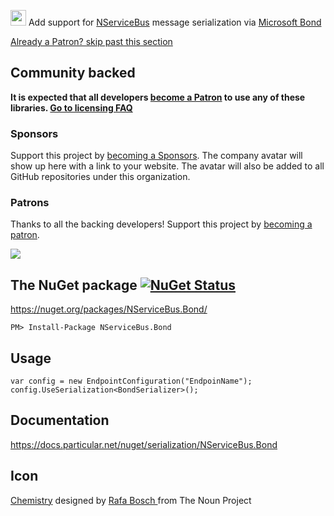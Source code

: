 <img src="https://raw.github.com/NServiceBusExtensions/NServiceBus.Bond/master/src/icon.png" height="25px"> Add support for [NServiceBus](https://docs.particular.net/nservicebus/) message serialization via [Microsoft Bond](https://microsoft.github.io/bond/manual/bond_cs.html)

<!--- StartOpenCollectiveBackers -->

[Already a Patron? skip past this section](#endofbacking)


## Community backed

**It is expected that all developers [become a Patron](https://opencollective.com/nservicebusextensions/order/6976) to use any of these libraries. [Go to licensing FAQ](https://github.com/NServiceBusExtensions/Home/blob/master/readme.md#licensingpatron-faq)**


### Sponsors

Support this project by [becoming a Sponsors](https://opencollective.com/nservicebusextensions/order/6972). The company avatar will show up here with a link to your website. The avatar will also be added to all GitHub repositories under this organization.


### Patrons

Thanks to all the backing developers! Support this project by [becoming a patron](https://opencollective.com/nservicebusextensions/order/6976).

<img src="https://opencollective.com/nservicebusextensions/tiers/patron.svg?width=890&avatarHeight=60&button=false">

<!--- EndOpenCollectiveBackers -->

<a href="#" id="endofbacking"></a>

## The NuGet package [![NuGet Status](http://img.shields.io/nuget/v/NServiceBus.Bond.svg)](https://www.nuget.org/packages/NServiceBus.Bond/)

https://nuget.org/packages/NServiceBus.Bond/

    PM> Install-Package NServiceBus.Bond


## Usage

```
var config = new EndpointConfiguration("EndpoinName");
config.UseSerialization<BondSerializer>();
```

## Documentation

https://docs.particular.net/nuget/serialization/NServiceBus.Bond

## Icon

<a href="https://thenounproject.com/term/Chemistry/107944/" target="_blank">Chemistry</a> designed by <a href="https://thenounproject.com/Externografico/" target="_blank">Rafa Bosch
</a> from The Noun Project